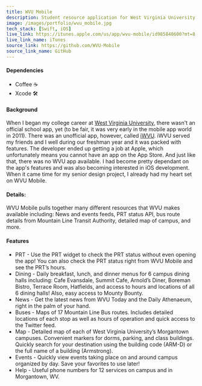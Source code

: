 ```yaml
---
title: WVU Mobile
description: Student resource application for West Virginia University.
image: /images/portfolio/wvu_mobile.jpg
tech_stack: [Swift, iOS]
live_link: https://itunes.apple.com/us/app/wvu-mobile/id985848600?mt=8
live_link_name: iTunes
source_link: https://github.com/WVU-Mobile
source_link_name: GitHub
---
```


#### Dependencies
* Coffee ☕️
* Xcode 🛠

#### Background
When I began my college career at [West Virginia University](https://www.wvu.edu), there wasn't an official school app, yet (to be fair, it was very early in the mobile app world in 2011). There was an unofficial app, however, called [iWVU](http://jaredcrawford.org/iwvu/). iWVU served my friends and I well during our freshman year and it was packed with features. The developer ended up getting a job at Apple, which unfortunately means you cannot have an app on the App Store. And just like that, there was no WVU app available. I had become pretty dependant on the app's features and was also becoming interested in iOS development. When it came time for my senior design project, I already had my heart set on WVU Mobile.

#### Details:
WVU Mobile pulls together many different resources that WVU makes available including: News and events feeds, PRT status API, bus route details from Mountain Line Transit Authority, detailed map of campus, and more.

#### Features
* PRT - Use the PRT widget to check the PRT status without even opening the app! You can also check the PRT status right from WVU Mobile and see the PRT’s hours.
* Dining - Daily breakfast, lunch, and dinner menus for 6 campus dining halls including: Cafe Evansdale, Summit Cafe, Arnold’s Diner, Boreman Bistro, Terrace Room, Hatfields, and access to hours and locations of all 6 dining halls! Also, easy access to Mounty Bounty.
* News - Get the latest news from WVU Today and the Daily Athenaeum, right in the palm of your hand.
* Buses - Maps of 17 Mountain Line Bus routes. Includes detailed locations of each stop as well as hours of operation and quick access to the Twitter feed.
* Map - Detailed map of each of West Virginia University’s Morgantown campuses. Convenient markers for dorms, parking, and class buildings. Quickly search for your destination using the building code (ARM-D) or the full name of a building (Armstrong).
* Events - Quickly view events taking place on and around campus organized by day. Save your favorites to use later!
* Help - Useful phone numbers for 12 services on campus and in Morgantown, WV.
